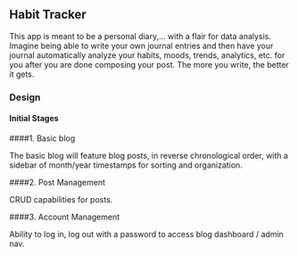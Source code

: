## Habit Tracker

This app is meant to be a personal diary,... with a flair for data analysis. Imagine being able to write your own journal entries and then have your journal automatically analyze your habits, moods, trends, analytics, etc. for you after you are done composing your post. The more you write, the better it gets.

### Design

#### Initial Stages

####1. Basic blog

The basic blog will feature blog posts, in reverse chronological order, with a sidebar of month/year timestamps for sorting and organization.

####2. Post Management

CRUD capabilities for posts.

####3. Account Management

Ability to log in, log out with a password to access blog dashboard / admin nav.




